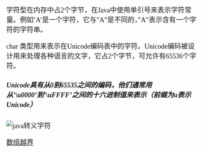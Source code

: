 <font size = 4 face = "黑体">

字符型在内存中占2个字节，在Java中使用单引号来表示字符常量。例如’A’是一个字符，它与”A”是不同的，”A”表示含有一个字符的字符串。

char 类型用来表示在Unicode编码表中的字符。Unicode编码被设计用来处理各种语言的文字，它占2个字节，可允许有65536个字符。

##### Unicode具有从0到65535之间的编码，他们通常用从’\u0000’到’\uFFFF’之间的十六进制值来表示（前缀为u表示Unicode） 

![java转义字符](https://img-blog.csdnimg.cn/20200116183444461.png?x-oss-process=image/watermark,type_ZmFuZ3poZW5naGVpdGk,shadow_10,text_aHR0cHM6Ly9ibG9nLmNzZG4ubmV0L3FxXzQzODA4NzAw,size_16,color_FFFFFF,t_70)



[数组越界](https://www.jb51.net/article/127164.htm)

```java

```




</font>